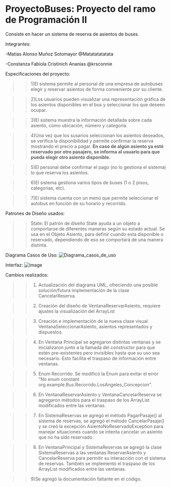 # ProyectoBuses: Proyecto del ramo de Programación II
Consiste en hacer un sistema de reserva de asientos de buses.


Integrantes:

-Matias Alonso Muñoz Sotomayor @Matatatatatata

-Constanza Fabiola Cristinich Ananias @krsconnie

Especificaciones del proyecto:

>>1)El sistema permite al personal de una empresa de autobuses elegir y reservar
asientos de forma conveniente por su cliente.

>>2)Los usuarios pueden visualizar una representación gráfica de los asientos
disponibles en el bus y seleccionar los que deseen ocupar.

>>3)El sistema muestra la información detallada sobre cada asiento, como ubicación,
número y categoría.

>>4)Una vez que los susarios seleccionan los asientos deseados, se verifica la 
disponibilidad y permite confirmar la reserva mostrando el precio a pagar. 
**En caso de algún asiento ya esté reservado por otro pasajero, se informa al 
usuario para que pueda elegir otro asiento disponible.** 

>>5)El personal debe confirmar el pago (no lo gestiona el sistema) lo que reserva 
los asientos.

>>6)El sistema gestiona varios tipos de buses (1 o 2 pisos, categorias, etc).

>>7)El sistema cuenta con un menú que permite seleccionar el autobus en función
de su horario y recorrido.


Patrones de Diseño usados:
>>State: El patrón de diseño State ayuda a un objeto a comportarse de diferentes maneras según su estado actual.
Se usa en el Objeto Asiento, para definir cuando esta disponible o reservado, dependiendo de eso se comportará de una manera distinta.

Diagrama Casos de Uso:
![Diagrama_casos_de_uso](https://github.com/krsconnie/ProyectoBuses/assets/109244120/dc03fe0f-12b6-497d-85d9-1e02f29d12cd)


Interfaz:
![image](https://github.com/krsconnie/ProyectoBuses/assets/109244120/e10e9438-7151-462b-b016-9dd3b4723f09)

Cambios realizados:
>>1) Actualización del diagrama UML, ofreciendo una posible solución/futura implementación de la clase CancelarReserva.

>>2) Creación del diseño de VentanaReservarAsiento, requiere ajustes la visualización del ArrayList

>>3) Creación e implementación de la nueva clase visual VentanaSeleccionarAsiento, asientos representados y dispuestos.

>>4) En Ventana Principal se agregaron distintas ventanas y se inicializaron junto a la llamada del constructor para que estén pre-existentes pero invisibles hasta que su uso sea necesario. Esto facilita el traspaso de información entre ventanas.

>>5) Enum Recorrido: Se modificó la Enum para evitar el error "No enum constant org.example.Bus.Recorrido.LosAngeles_Concepcion".

>>6) En VentanaReservarAsiento y VentanaCancelarReserva se agregaron métodos para el traspaso de los ArrayList modificados entre las ventanas.

>>7) En SistemaReservas se agregó el método PagarPasaje() al sistema de reservas, se agregó el método CancelarPasaje() y se creó la excepción AsientoNoReservadoException para manejar situaciones cuando se intenta cancelar un asiento que no ha sido reservado.

>>8) En VentanaPrincipal y SistemaReservas se agregó la clase SistemaReservas a las ventanas ReservarAsiento y CancelarReserva para permitir su interacción con el sistema de reservas. También se implementó el traspaso de los ArrayList modificados entre las ventanas.

>>9)Se agregó la documentación faltante en el código.




